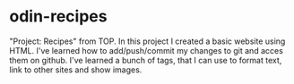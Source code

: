 # odin-recipes
"Project: Recipes" from TOP.
In this project I created a basic website using HTML. I've learned how to add/push/commit my changes to git and acces them on github. I've learned a bunch of tags, that I can use to format text, link to other sites and show images.